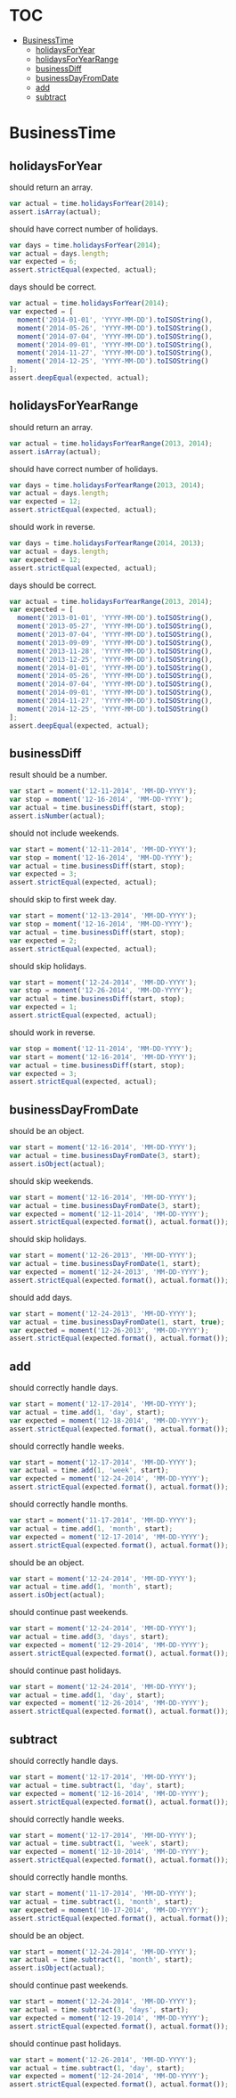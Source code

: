 # TOC
   - [BusinessTime](#businesstime)
     - [holidaysForYear](#businesstime-holidaysforyear)
     - [holidaysForYearRange](#businesstime-holidaysforyearrange)
     - [businessDiff](#businesstime-businessdiff)
     - [businessDayFromDate](#businesstime-businessdayfromdate)
     - [add](#businesstime-add)
     - [subtract](#businesstime-subtract)
<a name=""></a>
 
<a name="businesstime"></a>
# BusinessTime
<a name="businesstime-holidaysforyear"></a>
## holidaysForYear
should return an array.

```js
var actual = time.holidaysForYear(2014);
assert.isArray(actual);
```

should have correct number of holidays.

```js
var days = time.holidaysForYear(2014);
var actual = days.length;
var expected = 6;
assert.strictEqual(expected, actual);
```

days should be correct.

```js
var actual = time.holidaysForYear(2014);
var expected = [
  moment('2014-01-01', 'YYYY-MM-DD').toISOString(),
  moment('2014-05-26', 'YYYY-MM-DD').toISOString(),
  moment('2014-07-04', 'YYYY-MM-DD').toISOString(),
  moment('2014-09-01', 'YYYY-MM-DD').toISOString(),
  moment('2014-11-27', 'YYYY-MM-DD').toISOString(),
  moment('2014-12-25', 'YYYY-MM-DD').toISOString()
];
assert.deepEqual(expected, actual);
```

<a name="businesstime-holidaysforyearrange"></a>
## holidaysForYearRange
should return an array.

```js
var actual = time.holidaysForYearRange(2013, 2014);
assert.isArray(actual);
```

should have correct number of holidays.

```js
var days = time.holidaysForYearRange(2013, 2014);
var actual = days.length;
var expected = 12;
assert.strictEqual(expected, actual);
```

should work in reverse.

```js
var days = time.holidaysForYearRange(2014, 2013);
var actual = days.length;
var expected = 12;
assert.strictEqual(expected, actual);
```

days should be correct.

```js
var actual = time.holidaysForYearRange(2013, 2014);
var expected = [
  moment('2013-01-01', 'YYYY-MM-DD').toISOString(),
  moment('2013-05-27', 'YYYY-MM-DD').toISOString(),
  moment('2013-07-04', 'YYYY-MM-DD').toISOString(),
  moment('2013-09-09', 'YYYY-MM-DD').toISOString(),
  moment('2013-11-28', 'YYYY-MM-DD').toISOString(),
  moment('2013-12-25', 'YYYY-MM-DD').toISOString(),
  moment('2014-01-01', 'YYYY-MM-DD').toISOString(),
  moment('2014-05-26', 'YYYY-MM-DD').toISOString(),
  moment('2014-07-04', 'YYYY-MM-DD').toISOString(),
  moment('2014-09-01', 'YYYY-MM-DD').toISOString(),
  moment('2014-11-27', 'YYYY-MM-DD').toISOString(),
  moment('2014-12-25', 'YYYY-MM-DD').toISOString()
];
assert.deepEqual(expected, actual);
```

<a name="businesstime-businessdiff"></a>
## businessDiff
result should be a number.

```js
var start = moment('12-11-2014', 'MM-DD-YYYY');
var stop = moment('12-16-2014', 'MM-DD-YYYY');
var actual = time.businessDiff(start, stop);
assert.isNumber(actual);
```

should not include weekends.

```js
var start = moment('12-11-2014', 'MM-DD-YYYY');
var stop = moment('12-16-2014', 'MM-DD-YYYY');
var actual = time.businessDiff(start, stop);
var expected = 3;
assert.strictEqual(expected, actual);
```

should skip to first week day.

```js
var start = moment('12-13-2014', 'MM-DD-YYYY');
var stop = moment('12-16-2014', 'MM-DD-YYYY');
var actual = time.businessDiff(start, stop);
var expected = 2;
assert.strictEqual(expected, actual);
```

should skip holidays.

```js
var start = moment('12-24-2014', 'MM-DD-YYYY');
var stop = moment('12-26-2014', 'MM-DD-YYYY');
var actual = time.businessDiff(start, stop);
var expected = 1;
assert.strictEqual(expected, actual);
```

should work in reverse.

```js
var stop = moment('12-11-2014', 'MM-DD-YYYY');
var start = moment('12-16-2014', 'MM-DD-YYYY');
var actual = time.businessDiff(start, stop);
var expected = 3;
assert.strictEqual(expected, actual);
```

<a name="businesstime-businessdayfromdate"></a>
## businessDayFromDate
should be an object.

```js
var start = moment('12-16-2014', 'MM-DD-YYYY');
var actual = time.businessDayFromDate(3, start);
assert.isObject(actual);
```

should skip weekends.

```js
var start = moment('12-16-2014', 'MM-DD-YYYY');
var actual = time.businessDayFromDate(3, start);
var expected = moment('12-11-2014', 'MM-DD-YYYY');
assert.strictEqual(expected.format(), actual.format());
```

should skip holidays.

```js
var start = moment('12-26-2013', 'MM-DD-YYYY');
var actual = time.businessDayFromDate(1, start);
var expected = moment('12-24-2013', 'MM-DD-YYYY');
assert.strictEqual(expected.format(), actual.format());
```

should add days.

```js
var start = moment('12-24-2013', 'MM-DD-YYYY');
var actual = time.businessDayFromDate(1, start, true);
var expected = moment('12-26-2013', 'MM-DD-YYYY');
assert.strictEqual(expected.format(), actual.format());
```

<a name="businesstime-add"></a>
## add
should correctly handle days.

```js
var start = moment('12-17-2014', 'MM-DD-YYYY');
var actual = time.add(1, 'day', start);
var expected = moment('12-18-2014', 'MM-DD-YYYY');
assert.strictEqual(expected.format(), actual.format());
```

should correctly handle weeks.

```js
var start = moment('12-17-2014', 'MM-DD-YYYY');
var actual = time.add(1, 'week', start);
var expected = moment('12-24-2014', 'MM-DD-YYYY');
assert.strictEqual(expected.format(), actual.format());
```

should correctly handle months.

```js
var start = moment('11-17-2014', 'MM-DD-YYYY');
var actual = time.add(1, 'month', start);
var expected = moment('12-17-2014', 'MM-DD-YYYY');
assert.strictEqual(expected.format(), actual.format());
```

should be an object.

```js
var start = moment('12-24-2014', 'MM-DD-YYYY');
var actual = time.add(1, 'month', start);
assert.isObject(actual);
```

should continue past weekends.

```js
var start = moment('12-24-2014', 'MM-DD-YYYY');
var actual = time.add(3, 'days', start);
var expected = moment('12-29-2014', 'MM-DD-YYYY');
assert.strictEqual(expected.format(), actual.format());
```

should continue past holidays.

```js
var start = moment('12-24-2014', 'MM-DD-YYYY');
var actual = time.add(1, 'day', start);
var expected = moment('12-26-2014', 'MM-DD-YYYY');
assert.strictEqual(expected.format(), actual.format());
```

<a name="businesstime-subtract"></a>
## subtract
should correctly handle days.

```js
var start = moment('12-17-2014', 'MM-DD-YYYY');
var actual = time.subtract(1, 'day', start);
var expected = moment('12-16-2014', 'MM-DD-YYYY');
assert.strictEqual(expected.format(), actual.format());
```

should correctly handle weeks.

```js
var start = moment('12-17-2014', 'MM-DD-YYYY');
var actual = time.subtract(1, 'week', start);
var expected = moment('12-10-2014', 'MM-DD-YYYY');
assert.strictEqual(expected.format(), actual.format());
```

should correctly handle months.

```js
var start = moment('11-17-2014', 'MM-DD-YYYY');
var actual = time.subtract(1, 'month', start);
var expected = moment('10-17-2014', 'MM-DD-YYYY');
assert.strictEqual(expected.format(), actual.format());
```

should be an object.

```js
var start = moment('12-24-2014', 'MM-DD-YYYY');
var actual = time.subtract(1, 'month', start);
assert.isObject(actual);
```

should continue past weekends.

```js
var start = moment('12-24-2014', 'MM-DD-YYYY');
var actual = time.subtract(3, 'days', start);
var expected = moment('12-19-2014', 'MM-DD-YYYY');
assert.strictEqual(expected.format(), actual.format());
```

should continue past holidays.

```js
var start = moment('12-26-2014', 'MM-DD-YYYY');
var actual = time.subtract(1, 'day', start);
var expected = moment('12-24-2014', 'MM-DD-YYYY');
assert.strictEqual(expected.format(), actual.format());
```

